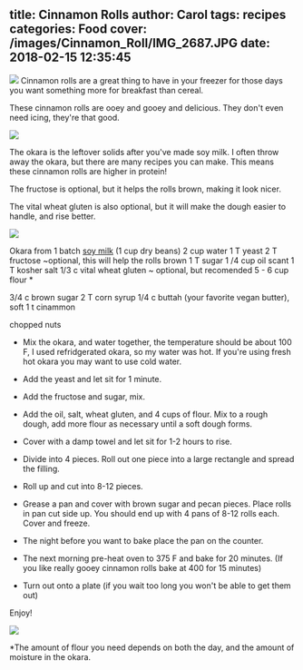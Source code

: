 title: Cinnamon Rolls
author: Carol
tags: recipes
categories: Food
cover: /images/Cinnamon_Roll/IMG_2687.JPG
date: 2018-02-15 12:35:45
---
![](/images/Cinnamon_Roll/IMG_2688.JPG)
Cinnamon rolls are a great thing to have in your freezer for those days you want something more for breakfast than cereal.  

These cinnamon rolls are ooey and gooey and delicious.  They don't even need icing, they're that good.  

![](/images/Cinnamon_Roll/IMG_2690.JPG)

The okara is the leftover solids after you've made soy milk.  I often throw away the okara, but there are many recipes you can make.  This means these cinnamon rolls are higher in protein!  

The fructose is optional, but it helps the rolls brown, making it look nicer.  

The vital wheat gluten is also optional, but it will make the dough easier to handle, and rise better.  

![](/images/Cinnamon_Roll/IMG_2686.JPG)

Okara from 1 batch [soy milk] (1 cup dry beans)
2 cup water
1 T yeast
2 T fructose ~optional, this will help the rolls brown 
1 T sugar
1 /4 cup oil
scant 1 T kosher salt
1/3 c vital wheat gluten ~ optional, but recomended
5 - 6 cup flour *

3/4 c brown sugar
2 T corn syrup
1/4 c buttah (your favorite vegan butter), soft
1 t cinammon

chopped nuts

- Mix the okara, and  water together, the temperature should be about 100 F, I used refridgerated okara, so my water was hot.  If you're using fresh hot okara you may want to use cold water.  
- Add the yeast and let sit for 1 minute.
- Add the fructose and sugar, mix.  
- Add the oil, salt, wheat gluten, and 4 cups of flour.  Mix to a rough dough, add more flour as necessary until a soft dough forms.  
- Cover with a damp towel and let sit for 1-2 hours to rise.  
- Divide into 4 pieces.  Roll out one piece into a large rectangle and spread the filling.  
- Roll up and cut into 8-12 pieces.  
- Grease a pan and cover with brown sugar and pecan pieces.  Place rolls in pan cut side up.  You should end up with 4 pans of 8-12 rolls each.  Cover and freeze.  

- The night before you want to bake place the pan on the counter.  
- The next morning pre-heat oven to 375 F and bake for 20 minutes.  (If you like really gooey cinnamon rolls bake at 400 for 15 minutes)
- Turn out onto a plate (if you wait too long you won't be able to get them out)

Enjoy!

![](/images/Cinnamon_Roll/IMG_2689.JPG)


*The amount of flour you need depends on both the day, and the amount of moisture in the okara.

[soy milk]: http://carolmadethis.com/2017/11/04/Soy-Milk/ 
